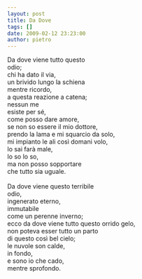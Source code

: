 ```yaml
---
layout: post
title: Da Dove
tags: []
date: 2009-02-12 23:23:00
author: pietro
---
```

Da dove viene tutto questo<br/>odio;<br/>chi ha dato il via,<br/>un brivido lungo la schiena<br/>mentre ricordo,<br/>a questa reazione a catena;<br/>nessun me<br/>esiste per sé,<br/>come posso dare amore,<br/>se non so essere il mio dottore,<br/>prendo la lama e mi squarcio da solo,<br/>mi impianto le ali così domani volo,<br/>lo sai farà male,<br/>lo so lo so,<br/>ma non posso sopportare<br/>che tutto sia uguale.<br/><br/>Da dove viene questo terribile<br/>odio,<br/>ingenerato eterno,<br/>immutabile<br/>come un perenne inverno;<br/>ecco da dove viene tutto questo orrido gelo,<br/>non poteva esser tutto un parto<br/>di questo così bel cielo;<br/>le nuvole son calde,<br/>in fondo,<br/>e sono io che cado,<br/>mentre sprofondo.

